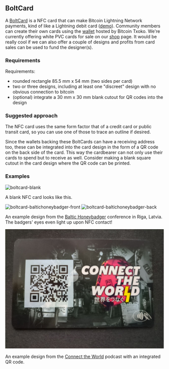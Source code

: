 ## BoltCard
A [BoltCard](https://boltcard.org/) is a NFC card that can make Bitcoin Lightning Network payments, kind of like a Lightning debit card ([demo](https://www.youtube.com/watch?v=jLsZ9faRstY)). Community members can create their own cards using the [wallet](https://bitcointxoko.com/) hosted by Bitcoin Txoko. We're currently offering white PVC cards for sale on our [shop](https://shop.bitcointxoko.com) page. It would be really cool if we can also offer a couple of designs and profits from card sales can be used to fund the designer(s). 

### Requirements
Requirements: 
- rounded rectangle 85.5 mm x 54 mm (two sides per card)
- two or three designs, including at least one "discreet" design with no obvious connection to bitcoin
- (optional) integrate a 30 mm x 30 mm blank cutout for QR codes into the design

### Suggested approach
The NFC card uses the same form factor that of a credit card or public transit card, so you can use one of those to trace an outline if desired. 

Since the wallets backing these BoltCards can have a receiving address too, these can be integrated into the card design in the form of a QR code on the back side of the card. This way the cardbearer can not only use their cards to spend but to receive as well. Consider making a blank square cutout in the card design where the QR code can be printed. 

### Examples

![boltcard-blank](https://btcpay.bitcointxoko.com/Storage/c725a3da-360c-480f-b736-2e8d9fd72ce7)

A blank NFC card looks like this. 

![boltcard-baltichoneybadger-front](./images/boltcard-honeybadger-front.jpeg)
![boltcard-baltichoneybadger-back](./images/boltcard-honeybadger-back.jpeg)

An example design from the [Baltic Honeybadger](https://baltichoneybadger.com/) conference in Riga, Latvia. The badgers' eyes even light up upon NFC contact!

![boltcard-connecttheworld-back](./images/boltcard-connecttheworld-back.jpeg)

An example design from the [Connect the World](https://connecttheworld.live/) podcast with an integrated QR code. 
